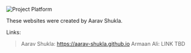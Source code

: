 ![Project Platform](https://github.com/Aarav-Shukla/Project-Platform/blob/main/ProjectPlatform/projectplatform.jpg?raw=true)


These websites were created by Aarav Shukla. 

Links:
> Aarav Shukla: https://aarav-shukla.github.io
> Armaan Ali: LINK TBD
